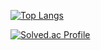 [![Top Langs](https://github-readme-stats.vercel.app/api/top-langs/?username=noctua99&theme=dark)](https://github.com/anuraghazra/github-readme-stats)

[![Solved.ac Profile](http://mazassumnida.wtf/api/generate_badge?boj=go_daecoolnoc)](https://solved.ac/go_daecoolnoc)
